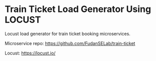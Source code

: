 # Train Ticket Load Generator Using LOCUST
Locust load generator for train ticket booking microservices. 

Microservice repo: https://github.com/FudanSELab/train-ticket

Locust: https://locust.io/

